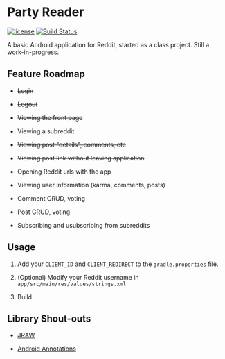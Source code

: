 # Party Reader

[![license](https://img.shields.io/github/license/AlbinoDrought/party-reader.svg)]()
[![Build Status](https://travis-ci.org/AlbinoDrought/party-reader.svg?branch=master)](https://travis-ci.org/AlbinoDrought/party-reader)

A basic Android application for Reddit, started as a class project. Still a work-in-progress.

## Feature Roadmap

- ~~Login~~

- ~~Logout~~

- ~~Viewing the front page~~

- Viewing a subreddit

- ~~Viewing post "details", comments, etc~~

- ~~Viewing post link without leaving application~~

- Opening Reddit urls with the app

- Viewing user information (karma, comments, posts)

- Comment C~~R~~UD, voting

- Post C~~R~~UD, ~~voting~~

- Subscribing and usubscribing from subreddits


## Usage

1. Add your `CLIENT_ID` and `CLIENT_REDIRECT` to the `gradle.properties` file.

2. (Optional) Modify your Reddit username in `app/src/main/res/values/strings.xml`

3. Build

## Library Shout-outs

- [JRAW](https://github.com/thatJavaNerd/JRAW)

- [Android Annotations](https://github.com/androidannotations/androidannotations)
